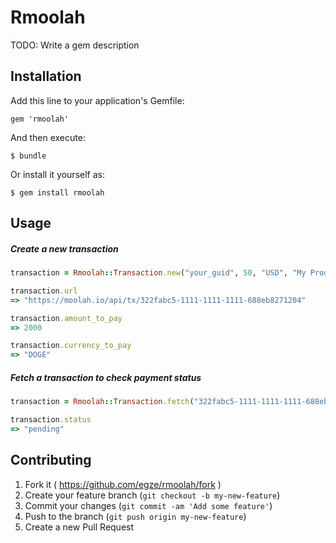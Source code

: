 # Rmoolah

TODO: Write a gem description

## Installation

Add this line to your application's Gemfile:

    gem 'rmoolah'

And then execute:

    $ bundle

Or install it yourself as:

    $ gem install rmoolah

## Usage

##### Create a new transaction

```ruby
transaction = Rmoolah::Transaction.new("your_guid", 50, "USD", "My Product", "https://myamazingshop.com/success", "https://myamazingshop.com/payments/callback").create

transaction.url
=> "https://moolah.io/api/tx/322fabc5-1111-1111-1111-688eb8271204"

transaction.amount_to_pay
=> 2000

transaction.currency_to_pay
=> "DOGE"
```

##### Fetch a transaction to check payment status

```ruby
transaction = Rmoolah::Transaction.fetch("322fabc5-1111-1111-1111-688eb8271204")

transaction.status
=> "pending"
```

## Contributing

1. Fork it ( https://github.com/egze/rmoolah/fork )
2. Create your feature branch (`git checkout -b my-new-feature`)
3. Commit your changes (`git commit -am 'Add some feature'`)
4. Push to the branch (`git push origin my-new-feature`)
5. Create a new Pull Request
